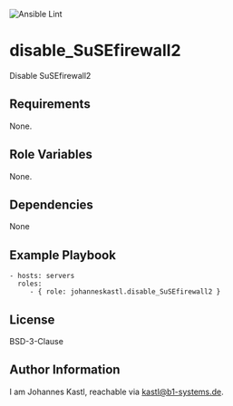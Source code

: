 ![Ansible Lint](https://github.com/johanneskastl/ansible-role-disable_SuSEfirewall2/workflows/Ansible%20Lint/badge.svg)

disable_SuSEfirewall2
=========

Disable SuSEfirewall2

Requirements
------------

None.

Role Variables
--------------

None.

Dependencies
------------

None

Example Playbook
----------------

    - hosts: servers
      roles:
         - { role: johanneskastl.disable_SuSEfirewall2 }

License
-------

BSD-3-Clause

Author Information
------------------

I am Johannes Kastl, reachable via kastl@b1-systems.de.

